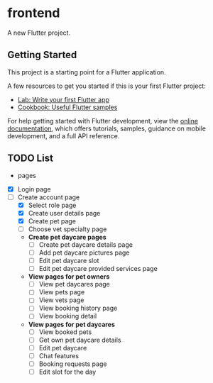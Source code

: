 # frontend

A new Flutter project.

## Getting Started

This project is a starting point for a Flutter application.

A few resources to get you started if this is your first Flutter project:

- [Lab: Write your first Flutter app](https://docs.flutter.dev/get-started/codelab)
- [Cookbook: Useful Flutter samples](https://docs.flutter.dev/cookbook)

For help getting started with Flutter development, view the
[online documentation](https://docs.flutter.dev/), which offers tutorials,
samples, guidance on mobile development, and a full API reference.

## TODO List

- pages
- [x] Login page
- [ ] Create account page
  - [x] Select role page
  - [x] Create user details page
  - [x] Create pet page
  - [ ] Choose vet specialty page
  - **Create pet daycare pages**
    - [ ] Create pet daycare details page
    - [ ] Add pet daycare pictures page
    - [ ] Edit pet daycare slot
    - [ ] Edit pet daycare provided services page
  - **View pages for pet owners**
    - [ ] View pet daycares page
    - [ ] View pets page
    - [ ] View vets page
    - [ ] View booking history page
    - [ ] View booking detail
  - **View pages for pet daycares**
    - [ ] View booked pets
    - [ ] Get own pet daycare details
    - [ ] Edit pet daycare
    - [ ] Chat features
    - [ ] Booking requests page
    - [ ] Edit slot for the day
